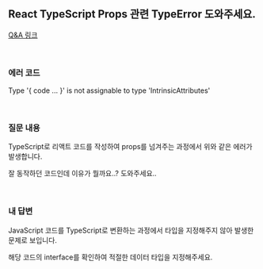 ## React TypeScript Props 관련 TypeError 도와주세요.

[Q&A 링크](https://google.com)

<br/>

### 에러 코드

Type '{ code ... }' is not assignable to type 'IntrinsicAttributes'

<br/>

### 질문 내용

TypeScript로 리액트 코드를 작성하여 props를 넘겨주는 과정에서 위와 같은 에러가 발생합니다.

잘 동작하던 코드인데 이유가 뭘까요..? 도와주세요..

<br/>

### 내 답변

JavaScript 코드를 TypeScript로 변환하는 과정에서 타입을 지정해주지 않아 발생한 문제로 보입니다.

해당 코드의 interface를 확인하여 적절한 데이터 타입을 지정해주세요.